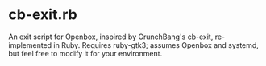 # cb-exit.rb
An exit script for Openbox, inspired by CrunchBang's cb-exit, re-implemented in Ruby.
Requires ruby-gtk3; assumes Openbox and systemd, but feel free to modify it for your environment.
